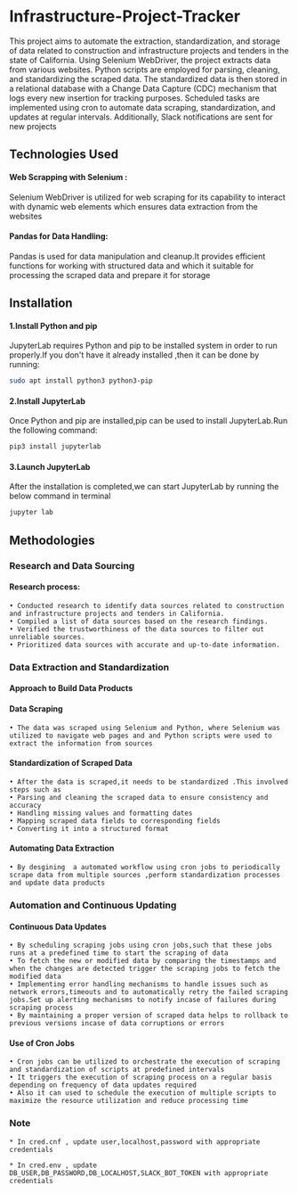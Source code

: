 
# Infrastructure-Project-Tracker

This project aims to automate the extraction, standardization, and storage of data related to construction and infrastructure projects and tenders in the state of California. Using Selenium WebDriver, the project extracts data from various websites. Python scripts are employed for parsing, cleaning, and standardizing the scraped data. The standardized data is then stored in a relational database with a Change Data Capture (CDC) mechanism that logs every new insertion for tracking purposes. Scheduled tasks are implemented using cron to automate data scraping, standardization, and updates at regular intervals. Additionally, Slack notifications are sent for new projects





## Technologies Used

#### Web Scrapping with Selenium : 
Selenium WebDriver is utilized for web scraping for its capability to interact with dynamic web elements which ensures data extraction from the websites

#### Pandas for Data Handling:

Pandas is used for data manipulation and cleanup.It provides efficient functions for working with structured data and which it suitable for processing the scraped data and prepare it for storage 
## Installation

#### 1.Install Python and pip

JupyterLab requires Python and pip to be installed system in order to run properly.If you don't have it already installed ,then it can be done by running:

```bash
sudo apt install python3 python3-pip
```

#### 2.Install JupyterLab

Once Python and pip are installed,pip can be used to install JupyterLab.Run the following command:

```bash
pip3 install jupyterlab
```

#### 3.Launch JupyterLab

After the installation is completed,we can start JupyterLab by running the below command in terminal

```bash
jupyter lab 
```

## Methodologies

###  Research and Data Sourcing 

####  Research process:

    • Conducted research to identify data sources related to construction and infrastructure projects and tenders in California.
    • Compiled a list of data sources based on the research findings.
    • Verified the trustworthiness of the data sources to filter out unreliable sources.
    • Prioritized data sources with accurate and up-to-date information.

###  Data Extraction and Standardization

#### Approach to Build Data Products

#### Data Scraping

    • The data was scraped using Selenium and Python, where Selenium was utilized to navigate web pages and and Python scripts were used to extract the information from sources
   
#### Standardization of Scraped Data

    • After the data is scraped,it needs to be standardized .This involved steps such as 
    • Parsing and cleaning the scraped data to ensure consistency and accuracy
    • Handling missing values and formatting dates
    • Mapping scraped data fields to corresponding fields 
    • Converting it into a structured format

#### Automating Data Extraction

    • By desgining  a automated workflow using cron jobs to periodically scrape data from multiple sources ,perform standardization processes and update data products



###  Automation and Continuous Updating

#### Continuous Data Updates

    • By scheduling scraping jobs using cron jobs,such that these jobs runs at a predefined time to start the scraping of data 
    • To fetch the new or modified data by comparing the timestamps and when the changes are detected trigger the scraping jobs to fetch the modified data
    • Implementing error handling mechanisms to handle issues such as network errors,timeouts and to automatically retry the failed scraping jobs.Set up alerting mechanisms to notify incase of failures during scraping process
    • By maintaining a proper version of scraped data helps to rollback to previous versions incase of data corruptions or errors 

#### Use of Cron Jobs

    • Cron jobs can be utilized to orchestrate the execution of scraping and standardization of scripts at predefined intervals
    • It triggers the execution of scraping process on a regular basis  depending on frequency of data updates required
    • Also it can used to schedule the execution of multiple scripts to maximize the resource utilization and reduce processing time


### Note
    
    * In cred.cnf , update user,localhost,password with appropriate credentials

    * In cred.env , update DB_USER,DB_PASSWORD,DB_LOCALHOST,SLACK_BOT_TOKEN with appropriate credentials

